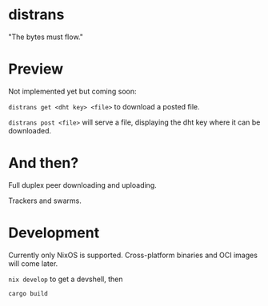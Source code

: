 # distrans

"The bytes must flow."

# Preview

Not implemented yet but coming soon:

`distrans get <dht key> <file>` to download a posted file.

`distrans post <file>` will serve a file, displaying the dht key where it can be downloaded.

# And then?

Full duplex peer downloading and uploading.

Trackers and swarms.

# Development

Currently only NixOS is supported. Cross-platform binaries and OCI images will come later.

`nix develop` to get a devshell, then

`cargo build`
